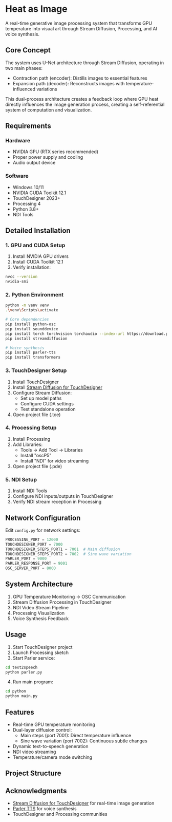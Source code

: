 # Heat as Image

A real-time generative image processing system that transforms GPU temperature into visual art through Stream Diffusion, Processing, and AI voice synthesis.

## Core Concept
The system uses U-Net architecture through Stream Diffusion, operating in two main phases:
- Contraction path (encoder): Distills images to essential features
- Expansion path (decoder): Reconstructs images with temperature-influenced variations

This dual-process architecture creates a feedback loop where GPU heat directly influences the image generation process, creating a self-referential system of computation and visualization.

## Requirements
### Hardware
- NVIDIA GPU (RTX series recommended)
- Proper power supply and cooling
- Audio output device

### Software
- Windows 10/11
- NVIDIA CUDA Toolkit 12.1
- TouchDesigner 2023+
- Processing 4
- Python 3.8+
- NDI Tools

## Detailed Installation

### 1. GPU and CUDA Setup
1. Install NVIDIA GPU drivers
2. Install CUDA Toolkit 12.1
3. Verify installation:
```bash
nvcc --version
nvidia-smi
```

### 2. Python Environment
```bash
python -m venv venv
.\venv\Scripts\activate

# Core dependencies
pip install python-osc
pip install sounddevice
pip install torch torchvision torchaudio --index-url https://download.pytorch.org/whl/cu121
pip install streamdiffusion

# Voice synthesis
pip install parler-tts
pip install transformers
```

### 3. TouchDesigner Setup
1. Install TouchDesigner
2. Install [Stream Diffusion for TouchDesigner](https://derivative.ca/community-post/asset/stream-diffusion-touchdesigner)
3. Configure Stream Diffusion:
   - Set up model paths
   - Configure CUDA settings
   - Test standalone operation
4. Open project file (.toe)

### 4. Processing Setup
1. Install Processing
2. Add Libraries:
   - Tools → Add Tool → Libraries
   - Install "oscP5"
   - Install "NDI" for video streaming
3. Open project file (.pde)

### 5. NDI Setup
1. Install NDI Tools
2. Configure NDI inputs/outputs in TouchDesigner
3. Verify NDI stream reception in Processing

## Network Configuration
Edit `config.py` for network settings:
```python
PROCESSING_PORT = 12000
TOUCHDESIGNER_PORT = 7000
TOUCHDESIGNER_STEPS_PORT1 = 7001  # Main diffusion
TOUCHDESIGNER_STEPS_PORT2 = 7002  # Sine wave variation
PARLER_PORT = 9000
PARLER_RESPONSE_PORT = 9001
OSC_SERVER_PORT = 8000
```

## System Architecture
1. GPU Temperature Monitoring → OSC Communication
2. Stream Diffusion Processing in TouchDesigner
3. NDI Video Stream Pipeline
4. Processing Visualization
5. Voice Synthesis Feedback

## Usage
1. Start TouchDesigner project
2. Launch Processing sketch
3. Start Parler service:
```bash
cd text2speech
python parler.py
```
4. Run main program:
```bash
cd python
python main.py
```

## Features
- Real-time GPU temperature monitoring
- Dual-layer diffusion control:
  - Main steps (port 7001): Direct temperature influence
  - Sine wave variation (port 7002): Continuous subtle changes
- Dynamic text-to-speech generation
- NDI video streaming
- Temperature/camera mode switching

## Project Structure

## Acknowledgments
- [Stream Diffusion for TouchDesigner](https://derivative.ca/community-post/asset/stream-diffusion-touchdesigner) for real-time image generation
- [Parler TTS](https://github.com/parler-tts/parler-tts) for voice synthesis
- TouchDesigner and Processing communities 